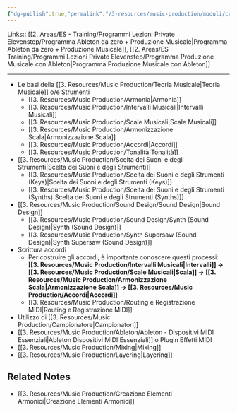 ```yaml
---
{"dg-publish":true,"permalink":"/3-resources/music-production/moduli/creazione-elementi-armonici-modulo/"}
---
```


Links:: [[2. Areas/ES - Training/Programmi Lezioni Private Elevenstep/Programma Ableton da zero + Produzione Musicale\|Programma Ableton da zero + Produzione Musicale]], [[2. Areas/ES - Training/Programmi Lezioni Private Elevenstep/Programma Produzione Musicale con Ableton\|Programma Produzione Musicale con Ableton]]

---

- Le basi della [[3. Resources/Music Production/Teoria Musicale\|Teoria Musicale]] o/e Strumenti
	- [[3. Resources/Music Production/Armonia\|Armonia]]
	- [[3. Resources/Music Production/Intervalli Musicali\|Intervalli Musicali]]
	- [[3. Resources/Music Production/Scale Musicali\|Scale Musicali]]
	- [[3. Resources/Music Production/Armonizzazione Scala\|Armonizzazione Scala]]
	- [[3. Resources/Music Production/Accordi\|Accordi]]
	- [[3. Resources/Music Production/Tonalità\|Tonalità]]
- [[3. Resources/Music Production/Scelta dei Suoni e degli Strumenti\|Scelta dei Suoni e degli Strumenti]]
	- [[3. Resources/Music Production/Scelta dei Suoni e degli Strumenti (Keys)\|Scelta dei Suoni e degli Strumenti (Keys)]]
	- [[3. Resources/Music Production/Scelta dei Suoni e degli Strumenti (Synths)\|Scelta dei Suoni e degli Strumenti (Synths)]]
- [[3. Resources/Music Production/Sound Design/Sound Design\|Sound Design]]
	- [[3. Resources/Music Production/Sound Design/Synth (Sound Design)\|Synth (Sound Design)]]
	- [[3. Resources/Music Production/Synth Supersaw (Sound Design)\|Synth Supersaw (Sound Design)]]
- Scrittura accordi
	- Per costruire gli accordi, è importante conoscere questi processi: **[[3. Resources/Music Production/Intervalli Musicali\|Intervalli]] → [[3. Resources/Music Production/Scale Musicali\|Scala]] → [[3. Resources/Music Production/Armonizzazione Scala\|Armonizzazione Scala]] → [[3. Resources/Music Production/Accordi\|Accordi]]**
	- [[3. Resources/Music Production/Routing e Registrazione MIDI\|Routing e Registrazione MIDI]]
- Utilizzo di [[3. Resources/Music Production/Campionatore\|Campionatori]]
- [[3. Resources/Music Production/Ableton/Ableton - Dispositivi MIDI Essenziali\|Ableton Dispositivi MIDI Essenziali]] o Plugin Effetti MIDI
- [[3. Resources/Music Production/Mixing\|Mixing]]
- [[3. Resources/Music Production/Layering\|Layering]]

## Related Notes

- [[3. Resources/Music Production/Creazione Elementi Armonici\|Creazione Elementi Armonici]]